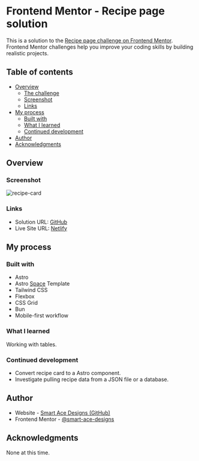 # Frontend Mentor - Recipe page solution

This is a solution to the [Recipe page challenge on Frontend Mentor](https://www.frontendmentor.io/challenges/recipe-page-KiTsR8QQKm). Frontend Mentor challenges help you improve your coding skills by building realistic projects.

## Table of contents

- [Overview](#overview)
  - [The challenge](#the-challenge)
  - [Screenshot](#screenshot)
  - [Links](#links)
- [My process](#my-process)
  - [Built with](#built-with)
  - [What I learned](#what-i-learned)
  - [Continued development](#continued-development)
- [Author](#author)
- [Acknowledgments](#acknowledgments)

## Overview

### Screenshot
![recipe-card](https://github.com/Smart-Ace-Designs/Astro-Recipe-Page/assets/132539186/c5221028-2107-4bb1-8f5c-01bc5df572d3)

### Links

- Solution URL: [GitHub](https://github.com/Smart-Ace-Designs/Astro-Recipe-Page)
- Live Site URL: [Netlify](https://smartacedesigns-astro-recipe-card.netlify.app/)

## My process

### Built with

- Astro
- Astro [Space](https://github.com/Smart-Ace-Designs/Astro-Space) Template
- Tailwind CSS
- Flexbox
- CSS Grid
- Bun
- Mobile-first workflow

### What I learned

Working with tables.

### Continued development

- Convert recipe card to a Astro component.
- Investigate pulling recipe data from a JSON file or a database.

## Author

- Website - [Smart Ace Designs (GitHub)](https://github.com/Smart-Ace-Designs)
- Frontend Mentor - [@smart-ace-designs](https://www.frontendmentor.io/profile/Smart-Ace-Designs)

## Acknowledgments

None at this time.
